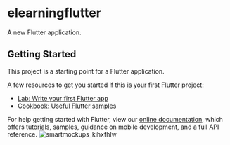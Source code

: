 # elearningflutter

A new Flutter application.

## Getting Started

This project is a starting point for a Flutter application.

A few resources to get you started if this is your first Flutter project:

- [Lab: Write your first Flutter app](https://flutter.dev/docs/get-started/codelab)
- [Cookbook: Useful Flutter samples](https://flutter.dev/docs/cookbook)

For help getting started with Flutter, view our
[online documentation](https://flutter.dev/docs), which offers tutorials,
samples, guidance on mobile development, and a full API reference.
![smartmockups_kihxfhlw](https://user-images.githubusercontent.com/72949361/102291664-44d7f480-3f4c-11eb-9eeb-038ab1e78041.png)

